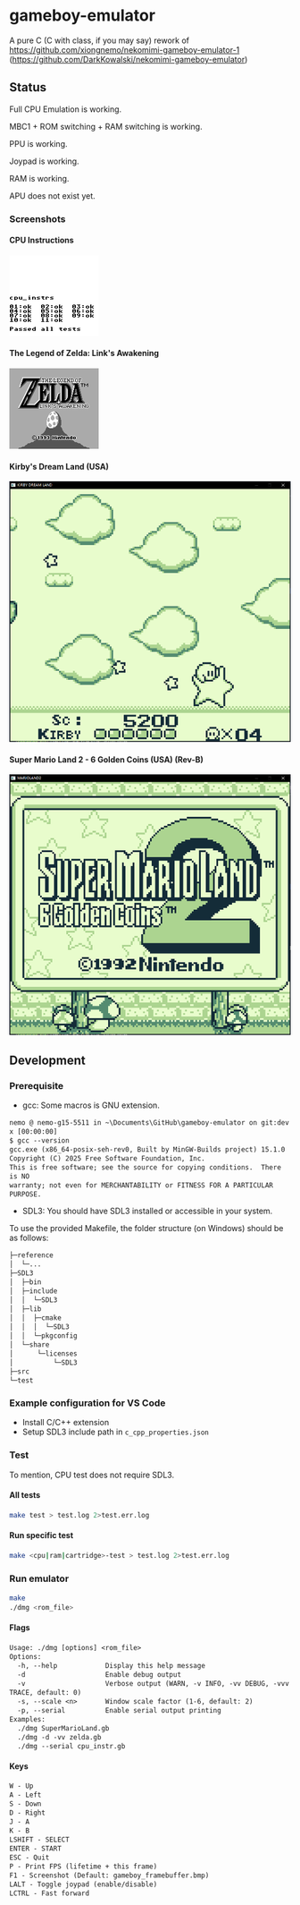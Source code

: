 # gameboy-emulator
A pure C (C with class, if you may say) rework of https://github.com/xiongnemo/nekomimi-gameboy-emulator-1 (https://github.com/DarkKowalski/nekomimi-gameboy-emulator)

## Status

Full CPU Emulation is working.

MBC1 + ROM switching + RAM switching is working.

PPU is working.

Joypad is working.

RAM is working.

APU does not exist yet.

### Screenshots

#### CPU Instructions

![CPU Instructions](./screenshots/cpu_instr.bmp)

#### The Legend of Zelda: Link's Awakening

![Zelda](./screenshots/Zelda.bmp)

#### Kirby's Dream Land (USA)

![Kirby's Dream Land (USA)](./screenshots/Kirby.png)

#### Super Mario Land 2 - 6 Golden Coins (USA) (Rev-B)

![Super Mario Land 2 - 6 Golden Coins (USA) (Rev-B)](./screenshots/MARIOLAND2.png)

## Development

### Prerequisite

* gcc: Some macros is GNU extension.

```pwsh
nemo @ nemo-g15-5511 in ~\Documents\GitHub\gameboy-emulator on git:dev x [00:00:00]
$ gcc --version
gcc.exe (x86_64-posix-seh-rev0, Built by MinGW-Builds project) 15.1.0
Copyright (C) 2025 Free Software Foundation, Inc.
This is free software; see the source for copying conditions.  There is NO
warranty; not even for MERCHANTABILITY or FITNESS FOR A PARTICULAR PURPOSE.
```

* SDL3: You should have SDL3 installed or accessible in your system.
  
To use the provided Makefile, the folder structure (on Windows) should be as follows:
```
├─reference
│  └─...
├─SDL3
│  ├─bin
│  ├─include
│  │  └─SDL3
│  ├─lib
│  │  ├─cmake
│  │  │  └─SDL3
│  │  └─pkgconfig
│  └─share
│      └─licenses
│          └─SDL3
├─src
└─test
```

### Example configuration for VS Code

- Install C/C++ extension
- Setup SDL3 include path in `c_cpp_properties.json`

### Test

To mention, CPU test does not require SDL3.

#### All tests

```sh
make test > test.log 2>test.err.log
```

#### Run specific test

```sh
make <cpu|ram|cartridge>-test > test.log 2>test.err.log
```

### Run emulator

```sh
make
./dmg <rom_file>
```

#### Flags

```
Usage: ./dmg [options] <rom_file>
Options:
  -h, --help            Display this help message
  -d                    Enable debug output
  -v                    Verbose output (WARN, -v INFO, -vv DEBUG, -vvv TRACE, default: 0)
  -s, --scale <n>       Window scale factor (1-6, default: 2)
  -p, --serial          Enable serial output printing
Examples:
  ./dmg SuperMarioLand.gb
  ./dmg -d -vv zelda.gb
  ./dmg --serial cpu_instr.gb
```

#### Keys

```
W - Up
A - Left
S - Down
D - Right
J - A
K - B
LSHIFT - SELECT
ENTER - START
ESC - Quit
P - Print FPS (lifetime + this frame)
F1 - Screenshot (Default: gameboy_framebuffer.bmp)
LALT - Toggle joypad (enable/disable)
LCTRL - Fast forward
```